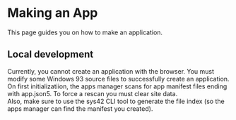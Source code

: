 # Making an App
This page guides you on how to make an application.

## Local development
Currently, you cannot create an application with the browser. You must modify some Windows 93 source files to successfully create an application.  
On first initializatiion, the apps manager scans for app manifest files ending with app.json5. To force a rescan you must clear site data.  
Also, make sure to use the sys42 CLI tool to generate the file index (so the apps manager can find the manifest you created).